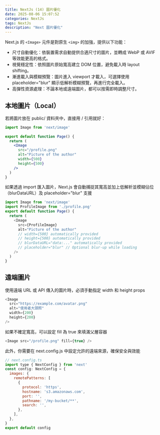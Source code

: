 ```yaml
---
title: NextJs (14) 圖片優化
date: 2025-08-06 15:07:52
categories: NextJs
tags: NextJs
description: "Next 圖片優化"
---
```


Next.js 的 `<Image>` 元件是對原生 `<img>` 的加強，提供以下功能：

- 尺寸自動優化：依裝置需求自動提供合適尺寸的圖片，並轉成 WebP 或 AVIF 等效能更高的格式。
- 視覺穩定性：依照圖片原始寬高建立 DOM 位置，避免載入時 layout shifting。
- 漸進載入與模糊預覽：圖片進入 viewport 才載入，可選擇使用 placeholder="blur" 顯示低解析模糊預覽，再進行完全載入。
- 高彈性資源處理：不論本地或遠端圖片，都可以按需即時調整尺寸。

## 本地圖片（Local）

若將圖片放在 public/ 資料夾中，直接用 / 引用就好：

```jsx
import Image from 'next/image'
 
export default function Page() {
  return (
    <Image
      src="/profile.png"
      alt="Picture of the author"
      width={500}
      height={500}
    />
  )
}
```

如果透過 import 匯入圖片，Next.js 會自動捕捉其寬高並加上低解析並模糊佔位（blurDataURL）及 placeholder="blur" 支援

```js
import Image from 'next/image'
import ProfileImage from './profile.png'
export default function Page() {
  return (
    <Image
      src={ProfileImage}
      alt="Picture of the author"
      // width={500} automatically provided
      // height={500} automatically provided
      // blurDataURL="data:..." automatically provided
      // placeholder="blur" // Optional blur-up while loading
    />
  )
}
```

## 遠端圖片

使用遠端 URL 或 API 傳入的圖片時，必須手動指定 width 和 height props

```js
<Image
  src="https://example.com/avatar.png"
  alt="使用者大頭照"
  width={200}
  height={200}
/>
```

如果不確定寬高，可以設定 fill 為 true 來填滿父層容器

```js
<Image src="/profile.png" fill={true} />
```
此外，你需要在 next.config.js 中設定允許的遠端來源，確保安全與效能

```js
// next.config.ts
import type { NextConfig } from 'next'
const config: NextConfig = {
  images: {
    remotePatterns: [
      {
        protocol: 'https',
        hostname: 's3.amazonaws.com',
        port: '',
        pathname: '/my-bucket/**',
        search: '',
      },
    ],
  },
}
export default config
```




